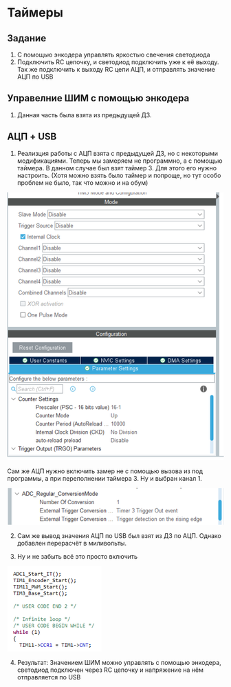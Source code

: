 # Таймеры

## Задание
1) С помощью энкодера управлять яркостью свечения светодиода
2) Подключить RC цепочку, и светодиод подключить уже к её выходу. Так же подключить к выходу RC цепи АЦП, и отправлять значение АЦП по USB

## Управелние ШИМ с помощью энкодера
1) Данная часть была взята из предыдущей ДЗ.

## АЦП + USB
1) Реализция работы с АЦП взята с предыдущей ДЗ, но с некоторыми модификациями. Теперь мы замеряем не программно, а с помощью таймера. В данном случае был взят таймер 3. Для этого его нужно настроить. (Хотя можно взять было таймер и попроще, но тут особо проблем не было, так что можно и на обум)

![Настройки таймера 3](./Images/Timer%203%20setup.png)

Сам же АЦП нужно включить замер не с помощью вызова из под программы, а при переполнении таймера 3. Ну и выбран канал 1.

![Работа АЦП по таймеру](./Images/ADC%20+%20Timer%203%20setup.png)

2) Сам же вывод значения АЦП по USB был взят из ДЗ по АЦП. Однако добавлен перерасчёт в миливольты.

3) Ну и не забыть всё это просто включить

![Включение переферии](./Images/Main%20program.png)

4) Результат: Значением ШИМ можно управлять с помощью энкодера, светодиод подключен через RC цепочку и напряжение на нём отправляется по USB
